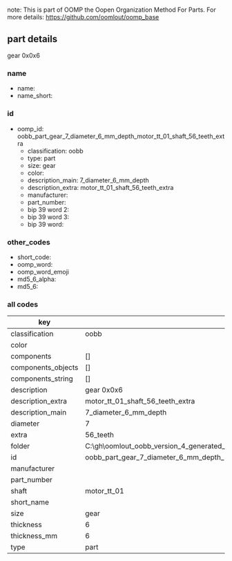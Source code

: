 #   

note: This is part of OOMP the Oopen Organization Method For Parts. For more details: https://github.com/oomlout/oomp_base

##  part details



gear 0x0x6

### name
* name: 
* name_short: 
### id
* oomp_id: oobb_part_gear_7_diameter_6_mm_depth_motor_tt_01_shaft_56_teeth_extra
  * classification: oobb
  * type: part
  * size: gear
  * color: 
  * description_main: 7_diameter_6_mm_depth
  * description_extra: motor_tt_01_shaft_56_teeth_extra
  * manufacturer: 
  * part_number: 
  * bip 39 word 2: 
  * bip 39 word 3: 
  * bip 39 word: 

### other_codes
* short_code: 
* oomp_word: 
* oomp_word_emoji 
* md5_6_alpha: 
* md5_6: 









### all codes 
| key | value |  
| --- | --- |  
| classification | oobb |  
| color |  |  
| components | [] |  
| components_objects | [] |  
| components_string | [] |  
| description | gear 0x0x6 |  
| description_extra | motor_tt_01_shaft_56_teeth_extra |  
| description_main | 7_diameter_6_mm_depth |  
| diameter | 7 |  
| extra | 56_teeth |  
| folder | C:\gh\oomlout_oobb_version_4_generated_parts\things\oobb_part_gear_7_diameter_6_mm_depth_motor_tt_01_shaft_56_teeth_extra |  
| id | oobb_part_gear_7_diameter_6_mm_depth_motor_tt_01_shaft_56_teeth_extra |  
| manufacturer |  |  
| part_number |  |  
| shaft | motor_tt_01 |  
| short_name |  |  
| size | gear |  
| thickness | 6 |  
| thickness_mm | 6 |  
| type | part |  
